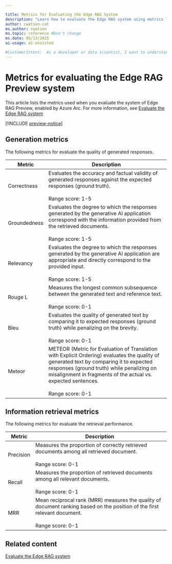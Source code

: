 ```yaml
---

title: Metrics for Evaluating the Edge RAG System
description: "Learn how to evaluate the Edge RAG system using metrics like correctness, relevancy, precision, and recall for optimal performance."
author: cwatson-cat
ms.author: cwatson
ms.topic: reference #Don't change
ms.date: 05/13/2025
ai-usage: ai-assisted

#CustomerIntent:  As a developer or data scientist, I want to understand the metrics for evaluating the Edge RAG system so that I can assess the quality and performance of generated responses and retrieval processes effectively.
---
```


# Metrics for evaluating the Edge RAG Preview system

This article lists the metrics used when you evaluate the system of Edge RAG Preview, enabled by Azure Arc. For more information, see [Evaluate the Edge RAG system](evaluate-solution.md)

[!INCLUDE [preview-notice](includes/preview-notice.md)]

## Generation metrics

The following metrics for evaluate the quality of generated responses.

| Metric         |Description               |
|----------------|-------|
|Correctness |Evaluates the accuracy and factual validity of generated responses against the expected responses (ground truth). </br></br>Range score: 1-5|
| Groundedness   | Evaluates the degree to which the responses generated by the generative AI application correspond with the information provided from the retrieved documents. </br></br>Range score: 1-5         |
| Relevancy      | Evaluates the degree to which the responses generated by the generative AI application are appropriate and directly correspond to the provided input. </br></br>Range score: 1-5|
| Rouge L        | Measures the longest common subsequence between the generated text and reference text. </br></br>Range score: 0-1 |
| Bleu           | Evaluates the quality of generated text by comparing it to expected responses (ground truth) while penalizing on the brevity.  </br></br>Range score: 0-1        |
| Meteor         | METEOR (Metric for Evaluation of Translation with Explicit Ordering) evaluates the quality of generated text by comparing it to expected responses (ground truth) while penalizing on misalignment in fragments of the actual vs. expected sentences. </br></br>Range score: 0-1    |

## Information retrieval metrics

The following metrics for evaluate the retrieval performance.

| Metric         |Description         |
|----------------|-------|
| Precision      | Measures the proportion of correctly retrieved documents among all retrieved document. </br></br>Range score: 0-1|
| Recall         | Measures the proportion of retrieved documents among all relevant documents. </br></br>Range score: 0-1         |
| MRR            | Mean reciprocal rank (MRR) measures the quality of document ranking based on the position of the first relevant document. </br></br>Range score: 0-1     |

## Related content

[Evaluate the Edge RAG system](evaluate-solution.md)
